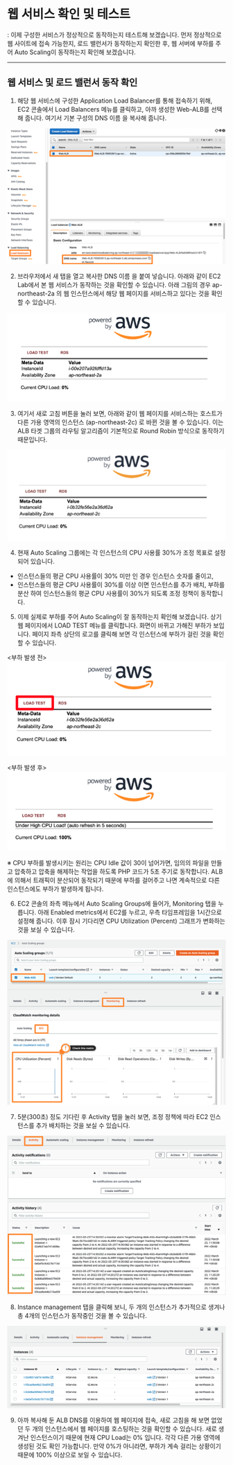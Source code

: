 # 웹 서비스 확인 및 테스트
: 이제 구성한 서비스가 정상적으로 동작하는지 테스트해 보겠습니다. 먼저 정상적으로 웹 사이트에 접속 가능한지, 로드 밸런서가 동작하는지 확인한 후, 웹 서버에 부하를 주어 Auto Scaling이 동작하는지 확인해 보겠습니다.

--------------------------------

## 웹 서비스 및 로드 밸런서 동작 확인

1. 해당 웹 서비스에 구성한 Application Load Balancer를 통해 접속하기 위해, EC2 콘솔에서 Load Balancers 메뉴를 클릭하고, 아까 생성한 Web-ALB를 선택해 줍니다. 여기서 기본 구성의 DNS 이름 을 복사해 줍니다.

![](../img/aws/immersion/gid-ec2-48.png)

2. 브라우저에서 새 탭을 열고 복사한 DNS 이름 을 붙여 넣습니다. 아래와 같이 EC2 Lab에서 본 웹 서비스가 동작하는 것을 확인할 수 있습니다. 아래 그림의 경우 ap-northeast-2a 의 웹 인스턴스에서 해당 웹 페이지를 서비스하고 있다는 것을 확인할 수 있습니다.

![](../img/aws/immersion/gid-ec2-68.png)

3. 여기서 새로 고침 버튼을 눌러 보면, 아래와 같이 웹 페이지를 서비스하는 호스트가 다른 가용 영역의 인스턴스 (ap-northeast-2c) 로 바뀐 것을 볼 수 있습니다. 이는 ALB 타겟 그룹의 라우팅 알고리즘이 기본적으로 Round Robin 방식으로 동작하기 때문입니다.

![](../img/aws/immersion/gid-ec2-69.png)

4. 현재 Auto Scaling 그룹에는 각 인스턴스의 CPU 사용률 30%가 조정 목표로 설정되어 있습니다.
* 인스턴스들의 평균 CPU 사용률이 30% 미만 인 경우 인스턴스 숫자를 줄이고,
* 인스턴스들의 평균 CPU 사용률이 30%를 이상 이면 인스턴스를 추가 배치, 부하를 분산 하여 인스턴스들의 평균 CPU 사용률이 30%가 되도록 조정 정책이 동작합니다.

5. 이제 실제로 부하를 주어 Auto Scaling이 잘 동작하는지 확인해 보겠습니다. 상기 웹 페이지에서 LOAD TEST 메뉴를 클릭합니다. 화면이 바뀌고 가해진 부하가 보입니다. 페이지 좌측 상단의 로고를 클릭해 보면 각 인스턴스에 부하가 걸린 것을 확인할 수 있습니다.

<부하 발생 전>
![](../img/aws/immersion/gid-ec2-70.png)

<부하 발생 후>
![](../img/aws/immersion/gid-ec2-70-1.png)

※ CPU 부하를 발생시키는 원리는 CPU Idle 값이 30이 넘어가면, 임의의 파일을 만들고 압축하고 압축을 해제하는 작업을 하도록 PHP 코드가 5초 주기로 동작합니다. ALB에 의해서 트래픽이 분산되어 동작되기 때문에 부하를 걸어주고 나면 계속적으로 다른 인스턴스에도 부하가 발생하게 됩니다.

6. EC2 콘솔의 좌측 메뉴에서 Auto Scaling Groups에 들어가, Monitoring 탭을 누릅니다. 아래 Enabled metrics에서 EC2를 누르고, 우측 타임프레임을 1시간으로 설정해 줍니다. 이후 잠시 기다리면 CPU Utilization (Percent) 그래프가 변화하는 것을 보실 수 있습니다.

![](../img/aws/immersion/gid-ec2-50.png)

7. 5분(300초) 정도 기다린 후 Activity 탭을 눌러 보면, 조정 정책에 따라 EC2 인스턴스를 추가 배치하는 것을 보실 수 있습니다.

![](../img/aws/immersion/gid-ec2-51.png)

8. Instance management 탭을 클릭해 보니, 두 개의 인스턴스가 추가적으로 생겨나 총 4개의 인스턴스가 동작중인 것을 볼 수 있습니다.

![](../img/aws/immersion/gid-ec2-52.png)

9. 아까 복사해 둔 ALB DNS를 이용하여 웹 페이지에 접속, 새로 고침을 해 보면 없었던 두 개의 인스턴스에서 웹 페이지를 호스팅하는 것을 확인할 수 있습니다. 새로 생겨난 인스턴스이기 때문에 현재 CPU Load는 0% 입니다. 각각 다른 가용 영역에 생성된 것도 확인 가능합니다. 만약 0%가 아니라면, 부하가 계속 걸리는 상황이기 때문에 100% 이상으로 보일 수 있습니다.
